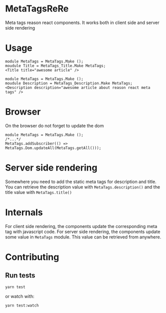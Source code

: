 # MetaTagsReRe
Meta tags reason react components.
It works both in client side and server side rendering



# Usage
```
module MetaTags = MetaTags.Make ();
moudule Title = MetaTags_Title.Make MetaTags;
<Title title="awesome article" />
```

```
module MetaTags = MetaTags.Make ();
moudule Description = MetaTags_Description.Make MetaTags;
<Description description="awesome article about reason react meta tags" />
```

# Browser

On the browser do not forget to update the dom

```
module MetaTags = MetaTags.Make ();
/*...*/
MetaTags.addSubscriber(() => MetaTags.Dom.updateAll(MetaTags.getAll()));
```

# Server side rendering

Somewhere you need to add the static meta tags for description and title.
You can retrieve the description value with `MetaTags.description()` and the title value with `MetaTags.title()`

# Internals

For client side rendering, the components update the corresponding meta tag with javascript code.
For server side rendering, the components update some value in `MetaTags` module. This value can be retrieved from anywhere.


# Contributing

## Run tests
```
yarn test
```

or watch with:
```
yarn test:watch
```


